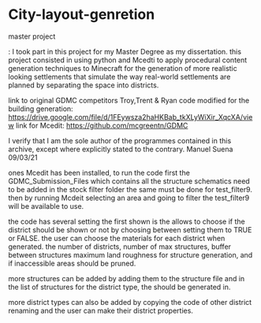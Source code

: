# City-layout-genretion
master project 

: I took part in this project for my Master Degree as my dissertation. this project 
consisted in using python and Mcedti to apply procedural content generation techniques to Minecraft 
for the generation of more realistic looking settlements that simulate the way real-world settlements 
are planned by separating the space into districts.

link to original GDMC competitors Troy,Trent & Ryan code modified for the building generation: https://drive.google.com/file/d/1FEywsza2haHKBab_tkXLyWiXir_XqcXA/view
link for Mcedit: https://github.com/mcgreentn/GDMC

I verify that I am the sole author of the programmes
contained in this archive, except where explicitly stated 
to the contrary. Manuel Suena 09/03/21

ones Mcedit has been installed, to run the code first the 
GDMC_Submission_Files which contains all the structure 
schematics need to be added in the stock filter folder 
the same must be done for test_filter9. then by running 
Mcdeit selecting an area and going to filter the 
test_filter9 will be available to use.

the code has several setting the first shown is the allows to 
choose if the district should be shown or not by choosing 
between setting them to TRUE or FALSE. the user can choose the 
materials for each district when generated. the number of 
districts, number of max structures, buffer between structures
maximum land roughness for structure generation, and if inaccessible 
areas should be pruned.

more structures can be added by adding them to the structure file and
in the list of structures for the district type, the should be 
generated in. 

more district types can also be added by copying the code of other 
district renaming and the user can make their district 
properties.           

